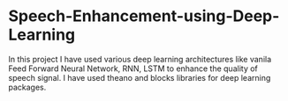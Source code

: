 # Speech-Enhancement-using-Deep-Learning
In this project I have used various deep learning architectures like vanila Feed Forward Neural Network, RNN, LSTM to enhance the quality of speech signal. I have used theano and blocks libraries for deep learning packages.
